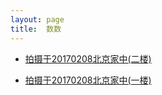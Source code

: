 ```yaml
---
layout: page
title:  数数
---
```




- [拍摄于20170208北京家中(二楼)](http://jiangzerui.cn/public/asset/video/shushu_tea.mp4)

- [拍摄于20170208北京家中(一楼)](http://jiangzerui.cn/shushu-video/2017-03-07-来个数数的视频.md)